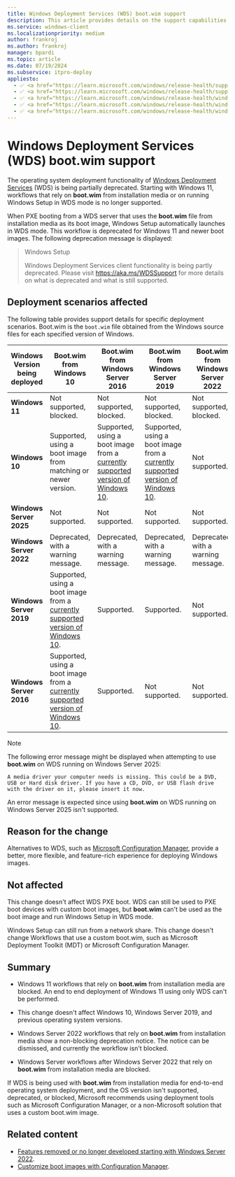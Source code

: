 ```yaml
---
title: Windows Deployment Services (WDS) boot.wim support
description: This article provides details on the support capabilities of WDS for end to end operating system deployment.
ms.service: windows-client
ms.localizationpriority: medium
author: frankroj
ms.author: frankroj
manager: bpardi
ms.topic: article
ms.date: 07/19/2024
ms.subservice: itpro-deploy
appliesto:
  - ✅ <a href="https://learn.microsoft.com/windows/release-health/supported-versions-windows-client" target="_blank">Windows 11</a>
  - ✅ <a href="https://learn.microsoft.com/windows/release-health/supported-versions-windows-client" target="_blank">Windows 10</a>
  - ✅ <a href="https://learn.microsoft.com/windows/release-health/windows-server-release-info" target="_blank">Windows Server 2022</a>
  - ✅ <a href="https://learn.microsoft.com/windows/release-health/windows-server-release-info" target="_blank">Windows Server 2019</a>
  - ✅ <a href="https://learn.microsoft.com/windows/release-health/windows-server-release-info" target="_blank">Windows Server 2016</a>
---
```


# Windows Deployment Services (WDS) boot.wim support

The operating system deployment functionality of [Windows Deployment Services](/previous-versions/windows/it-pro/windows-server-2012-r2-and-2012/hh831764(v=ws.11)) (WDS) is being partially deprecated. Starting with Windows 11, workflows that rely on **boot.wim** from installation media or on running Windows Setup in WDS mode is no longer supported.

When PXE booting from a WDS server that uses the **boot.wim** file from installation media as its boot image, Windows Setup automatically launches in WDS mode. This workflow is deprecated for Windows 11 and newer boot images. The following deprecation message is displayed:

> Windows Setup
>
> Windows Deployment Services client functionality is being partly deprecated. Please visit https://aka.ms/WDSSupport for more details on what is deprecated and what is still supported.

## Deployment scenarios affected

The following table provides support details for specific deployment scenarios. Boot.wim is the `boot.wim` file obtained from the Windows source files for each specified version of Windows.

| Windows Version being deployed | Boot.wim from Windows 10 | Boot.wim from Windows Server 2016 | Boot.wim from Windows Server 2019 | Boot.wim from Windows Server 2022 | Boot.wim from Windows 11 |
| --- | --- | --- | --- | --- | --- |
| **Windows 11** | Not supported, blocked. | Not supported, blocked. | Not supported, blocked. |Not supported, blocked. | Not supported, blocked. |
| **Windows 10** | Supported, using a boot image from matching or newer version. | Supported, using a boot image from a [currently supported version of Windows 10](/windows/release-health/supported-versions-windows-client#windows-10-supported-versions). | Supported, using a boot image from a [currently supported version of Windows 10](/windows/release-health/supported-versions-windows-client#windows-10-supported-versions).| Not supported. | Not supported. |
| **Windows Server 2025** | Not supported. | Not supported. | Not supported. | Not supported. | Not supported. |
| **Windows Server 2022** | Deprecated, with a warning message. | Deprecated, with a warning message. | Deprecated, with a warning message. | Deprecated, with a warning message. | Not supported. |
| **Windows Server 2019** | Supported, using a boot image from a [currently supported version of Windows 10](/windows/release-health/supported-versions-windows-client#windows-10-supported-versions). | Supported. | Supported. | Not supported. | Not supported. |
| **Windows Server 2016** | Supported, using a boot image from a [currently supported version of Windows 10](/windows/release-health/supported-versions-windows-client#windows-10-supported-versions). |Supported. | Not supported. | Not supported. | Not supported. |

> [!NOTE]
>
> The following error message might be displayed when attempting to use **boot.wim** on WDS running on Windows Server 2025:
>
> `A media driver your computer needs is missing. This could be a DVD, USB or Hard disk driver. If you have a CD, DVD, or USB flash drive with the driver on it, please insert it now.`
>
> An error message is expected since using **boot.wim** on WDS running on Windows Server 2025 isn't supported.

## Reason for the change

Alternatives to WDS, such as [Microsoft Configuration Manager](/mem/configmgr/osd/understand/introduction-to-operating-system-deployment), provide a better, more flexible, and feature-rich experience for deploying Windows images.

## Not affected

This change doesn't affect WDS PXE boot. WDS can still be used to PXE boot devices with custom boot images, but **boot.wim** can't be used as the boot image and run Windows Setup in WDS mode.

Windows Setup can still run from a network share. This change doesn't change Workflows that use a custom boot.wim, such as Microsoft Deployment Toolkit (MDT) or Microsoft Configuration Manager.

## Summary

- Windows 11 workflows that rely on **boot.wim** from installation media are blocked. An end to end deployment of Windows 11 using only WDS can't be performed.

- This change doesn't affect Windows 10, Windows Server 2019, and previous operating system versions.

- Windows Server 2022 workflows that rely on **boot.wim** from installation media show a non-blocking deprecation notice. The notice can be dismissed, and currently the workflow isn't blocked.

- Windows Server workflows after Windows Server 2022 that rely on **boot.wim** from installation media are blocked.

If WDS is being used with **boot.wim** from installation media for end-to-end operating system deployment, and the OS version isn't supported, deprecated, or blocked, Microsoft recommends using deployment tools such as Microsoft Configuration Manager, or a non-Microsoft solution that uses a custom boot.wim image.

## Related content

- [Features removed or no longer developed starting with Windows Server 2022](/windows-server/get-started/removed-deprecated-features-windows-server-2022#features-were-no-longer-developing).
- [Customize boot images with Configuration Manager](/mem/configmgr/osd/get-started/customize-boot-images).
